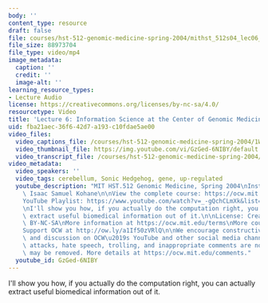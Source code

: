 ```yaml
---
body: ''
content_type: resource
draft: false
file: courses/hst-512-genomic-medicine-spring-2004/mithst_512s04_lec06_360p_16_9.mp4
file_size: 88973704
file_type: video/mp4
image_metadata:
  caption: ''
  credit: ''
  image-alt: ''
learning_resource_types:
- Lecture Audio
license: https://creativecommons.org/licenses/by-nc-sa/4.0/
resourcetype: Video
title: 'Lecture 6: Information Science at the Center of Genomic Medicine'
uid: fba21aec-36f6-42d7-a193-c10fdae5ae00
video_files:
  video_captions_file: /courses/hst-512-genomic-medicine-spring-2004/1WPhINyNdrP32BYJZcJtrdXT7bhiCrDCJ_transcript.webvtt
  video_thumbnail_file: https://img.youtube.com/vi/GzGed-6NIBY/default.jpg
  video_transcript_file: /courses/hst-512-genomic-medicine-spring-2004/1WPhINyNdrP32BYJZcJtrdXT7bhiCrDCJ_transcript.pdf
video_metadata:
  video_speakers: ''
  video_tags: cerebellum, Sonic Hedgehog, gene, up-regulated
  youtube_description: "MIT HST.512 Genomic Medicine, Spring 2004\nInstructor: Prof.\
    \ Isaac Samuel Kohane\n\nView the complete course: https://ocw.mit.edu/courses/hst-512-genomic-medicine-spring-2004/\n\
    YouTube Playlist: https://www.youtube.com/watch?v=_-gQchCLmXk&list=PLUl4u3cNGP613PJMNmRjAIdBr76goU1V5\n\
    \nI'll show you how, if you actually do the computation right, you can actually\
    \ extract useful biomedical information out of it.\n\nLicense: Creative Commons\
    \ BY-NC-SA\nMore information at https://ocw.mit.edu/terms\nMore courses at https://ocw.mit.edu\n\
    Support OCW at http://ow.ly/a1If50zVRlQ\n\nWe encourage constructive comments\
    \ and discussion on OCW\u2019s YouTube and other social media channels. Personal\
    \ attacks, hate speech, trolling, and inappropriate comments are not allowed and\
    \ may be removed. More details at https://ocw.mit.edu/comments."
  youtube_id: GzGed-6NIBY
---
```

I'll show you how, if you actually do the computation right, you can actually extract useful biomedical information out of it.